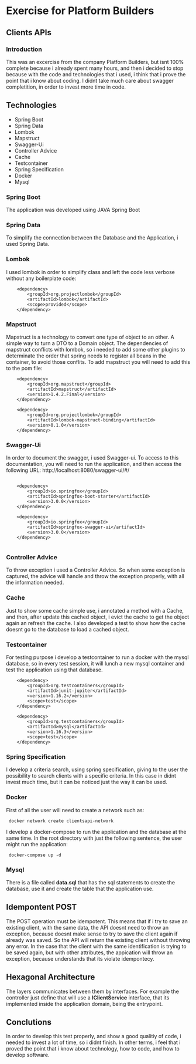 # Exercise for Platform Builders

## Clients APIs

### Introduction

This was an excercise from the company Platform Builders, but isnt 100% complete because i already spent many hours, and then i decided to stop because with the code and technologies that i used, i think that i prove the point that i know about coding. I didnt take much care about swagger completition, in order to invest more time in code.

## Technologies

 - Spring Boot
 - Spring Data
 - Lombok
 - Mapstruct
 - Swagger-Ui
 - Controller Advice
 - Cache
 - Testcontainer
 - Spring Specification
 - Docker
 - Mysql

### Spring Boot

The application was developed using JAVA Spring Boot

### Spring Data

To simplify the connection between the Database and the Application, i used Spring Data.

### Lombok

I used lombok in order to simplify class and left the code less verbose without any boilerplate code:

```
	<dependency>
	    <groupId>org.projectlombok</groupId>
	    <artifactId>lombok</artifactId>
	    <scope>provided</scope>
	</dependency>	
```

### Mapstruct

Mapstruct is a technology to convert one type of object to an other. A simple way to turn a DTO to a Domain object. The dependencies of mapstruct conflicts with lombok, so i needed to add some other plugins to determinate the order that spring needs to register all beans in the container, to avoid those conflits. To add mapstruct you will need to add this to the pom file:

```
	<dependency>
	    <groupId>org.mapstruct</groupId>
	    <artifactId>mapstruct</artifactId>
	    <version>1.4.2.Final</version> 
	</dependency>		
			
	<dependency>
	    <groupId>org.projectlombok</groupId>
	    <artifactId>lombok-mapstruct-binding</artifactId>
	    <version>0.1.0</version>
	</dependency>
```

### Swagger-Ui

In order to document the swagger, i used Swagger-ui. To access to this documentation, you will need to run the application, and then access the following URL: http://localhost:8080/swagger-ui/#/


```

	<dependency>
	    <groupId>io.springfox</groupId>
	    <artifactId>springfox-boot-starter</artifactId>
	    <version>3.0.0</version>
	</dependency>

	<dependency>
	    <groupId>io.springfox</groupId>
	    <artifactId>springfox-swagger-ui</artifactId>
	    <version>3.0.0</version>
	</dependency>
		
```


### Controller Advice

To throw exception i used a Controller Advice. So when some exception is captured, the advice will handle and throw the exception properly, with all the information needed.

### Cache

Just to show some cache simple use, i annotated a method with a Cache, and then, after update this cached object, i evict the cache to get the object again an refresh the cache. I also developed a test to show how the cache doesnt go to the database to load a cached object.

### Testcontainer

For testing purpose i develop a testcontainer to run a docker with the mysql database, so in every test session, it will lunch a new mysql container and test the application using that database.

```
	<dependency>
	    <groupId>org.testcontainers</groupId>
	    <artifactId>junit-jupiter</artifactId>
	    <version>1.16.2</version>
	    <scope>test</scope>
	</dependency>	
	
	<dependency>
	    <groupId>org.testcontainers</groupId>
	    <artifactId>mysql</artifactId>
	    <version>1.16.3</version>
	    <scope>test</scope>
	</dependency>
```


### Spring Specification

I develop a criteria search, using spring specification, giving to the user the possibility to search clients with a specific criteria. In this case in didnt invest much time, but it can be noticed just the way it can be used.

### Docker

First of all the user will need to create a network such as: 

```
 docker network create clientsapi-network
```

I develop a docker-compose to run the application and the database at the same time. In the root directory with just the following sentence, the user might run the application:


```
 docker-compose up -d
```

### Mysql

There is a file called **data.sql** that has the sql statements to create the database, use it and create the table that the application use.


## Idempontent POST

The POST operation must be idempotent. This means that if i try to save an existing client, with the same data, the API doesnt need to throw an exception, because doesnt make sense to try to save the client again if already was saved. So the API will return the existing client without throwing any error. 
In the case that the client with the same identification is trying to be saved again, but with other attributes, the appication will throw an exception, because understands that its violate idempontecy.

## Hexagonal Architecture

The layers communicates between them by interfaces. For example the controller just define that will use a **IClientService** interface, that its implemented inside the application domain, being the entrypoint.

## Conclutions

In order to develop this test properly, and show a good qualitiy of code, i needed to invest a lot of time, so i didnt finish. In other terms, i feel that i proved the point that i know about technology, how to code, and how to develop software.
